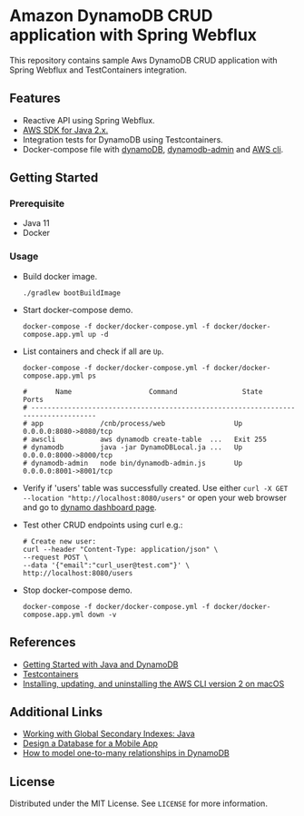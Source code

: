 # Amazon DynamoDB CRUD application with Spring Webflux

This repository contains sample Aws DynamoDB CRUD application with Spring Webflux and TestContainers integration.

## Features

* Reactive API using Spring Webflux.
* [AWS SDK for Java 2.x.](https://docs.aws.amazon.com/sdk-for-java/latest/developer-guide/home.html)
* Integration tests for DynamoDB using Testcontainers.
* Docker-compose file with [dynamoDB](https://hub.docker.com/r/amazon/dynamodb-local/), [dynamodb-admin](https://hub.docker.com/r/aaronshaf/dynamodb-admin) and [AWS cli](https://hub.docker.com/r/banst/awscli).

## Getting Started

### Prerequisite

* Java 11
* Docker

### Usage

* Build docker image.
  ```shell
  ./gradlew bootBuildImage
  ```

* Start docker-compose demo.
  ```shell
  docker-compose -f docker/docker-compose.yml -f docker/docker-compose.app.yml up -d
  ```

* List containers and check if all are `Up`.
    ```shell
    docker-compose -f docker/docker-compose.yml -f docker/docker-compose.app.yml ps 

    #       Name                   Command                State             Ports         
    # -----------------------------------------------------------------------------------
    # app              /cnb/process/web                 Up         0.0.0.0:8080->8080/tcp
    # awscli           aws dynamodb create-table  ...   Exit 255                         
    # dynamodb         java -jar DynamoDBLocal.ja ...   Up         0.0.0.0:8000->8000/tcp
    # dynamodb-admin   node bin/dynamodb-admin.js       Up         0.0.0.0:8001->8001/tcp
    ```

* Verify if 'users' table was successfully created. Use either `curl -X GET --location "http://localhost:8080/users"` or
  open your web browser and go to [dynamo dashboard page](http://localhost:8001/tables/users).


* Test other CRUD endpoints using curl e.g.:
  ```shell
  # Create new user:
  curl --header "Content-Type: application/json" \                                      
  --request POST \
  --data '{"email":"curl_user@test.com"}' \
  http://localhost:8080/users
  ```

* Stop docker-compose demo.
  ```shell
  docker-compose -f docker/docker-compose.yml -f docker/docker-compose.app.yml down -v
  ```

## References

* [Getting Started with Java and DynamoDB](https://docs.aws.amazon.com/amazondynamodb/latest/developerguide/GettingStarted.Java.html)
* [Testcontainers](https://www.testcontainers.org/)
* [Installing, updating, and uninstalling the AWS CLI version 2 on macOS](https://docs.aws.amazon.com/cli/latest/userguide/install-cliv2-mac.html)


## Additional Links

* [Working with Global Secondary Indexes: Java](https://docs.aws.amazon.com/amazondynamodb/latest/developerguide/GSIJavaDocumentAPI.html)
* [Design a Database for a Mobile App](https://aws.amazon.com/getting-started/hands-on/design-a-database-for-a-mobile-app-with-dynamodb/)
* [How to model one-to-many relationships in DynamoDB](https://www.alexdebrie.com/posts/dynamodb-one-to-many/)

## License

Distributed under the MIT License. See `LICENSE` for more information.
